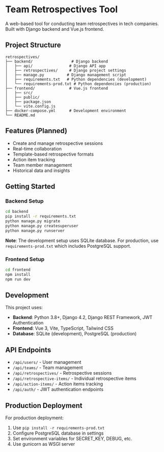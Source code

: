 # Team Retrospectives Tool

A web-based tool for conducting team retrospectives in tech companies. Built with Django backend and Vue.js frontend.

## Project Structure

```
retrospectives/
├── backend/                 # Django backend
│   ├── api/                # Django API app
│   ├── retrospectives/     # Django project settings
│   ├── manage.py          # Django management script
│   ├── requirements.txt   # Python dependencies (development)
│   └── requirements-prod.txt # Python dependencies (production)
├── frontend/               # Vue.js frontend
│   ├── src/
│   ├── public/
│   ├── package.json
│   └── vite.config.js
├── docker-compose.yml      # Development environment
└── README.md
```

## Features (Planned)

- Create and manage retrospective sessions
- Real-time collaboration
- Template-based retrospective formats
- Action item tracking
- Team member management
- Historical data and insights

## Getting Started

### Backend Setup
```bash
cd backend
pip install -r requirements.txt
python manage.py migrate
python manage.py createsuperuser
python manage.py runserver
```

**Note**: The development setup uses SQLite database. For production, use `requirements-prod.txt` which includes PostgreSQL support.

### Frontend Setup
```bash
cd frontend
npm install
npm run dev
```

## Development

This project uses:
- **Backend**: Python 3.8+, Django 4.2, Django REST Framework, JWT Authentication
- **Frontend**: Vue 3, Vite, TypeScript, Tailwind CSS
- **Database**: SQLite (development), PostgreSQL (production)

## API Endpoints

- `/api/users/` - User management
- `/api/teams/` - Team management
- `/api/retrospectives/` - Retrospective sessions
- `/api/retrospective-items/` - Individual retrospective items
- `/api/action-items/` - Action items tracking
- `/api/auth/` - JWT authentication endpoints

## Production Deployment

For production deployment:
1. Use `pip install -r requirements-prod.txt`
2. Configure PostgreSQL database in settings
3. Set environment variables for SECRET_KEY, DEBUG, etc.
4. Use gunicorn as WSGI server
